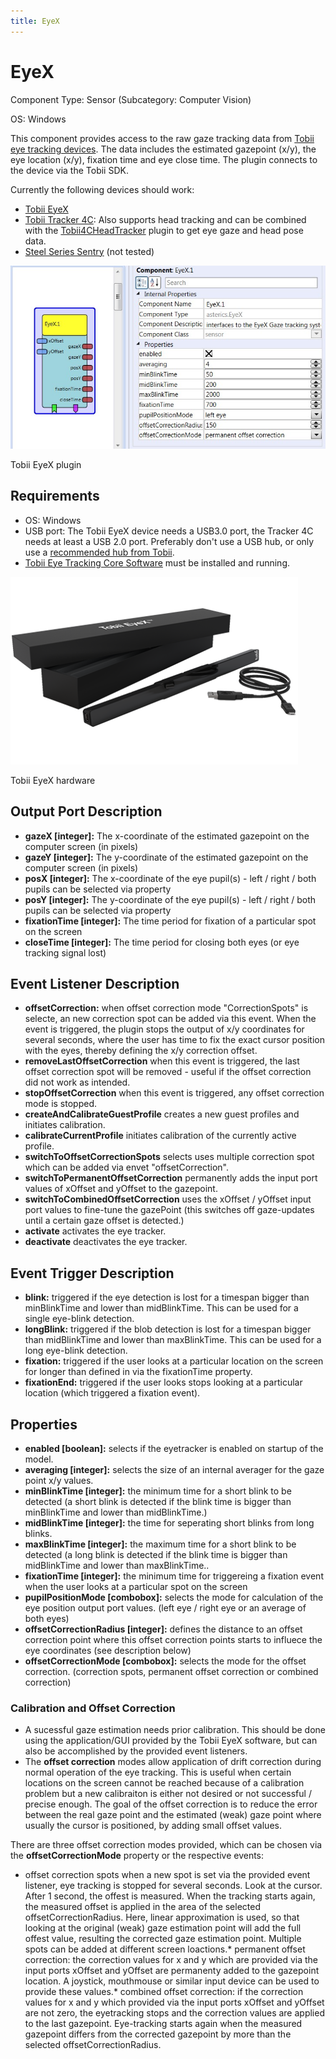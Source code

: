 ```yaml
---
title: EyeX
---
```


# EyeX

Component Type: Sensor (Subcategory: Computer Vision)  
  
OS: Windows

This component provides access to the raw gaze tracking data from [Tobii eye tracking devices][1]. The data includes the estimated gazepoint (x/y), the eye location (x/y), fixation time and eye close time. The plugin connects to the device via the Tobii SDK.

Currently the following devices should work:

*   [Tobii EyeX][2]
*   [Tobii Tracker 4C][3]: Also supports head tracking and can be combined with the [Tobii4CHeadTracker][4] plugin to get eye gaze and head pose data.
*   [Steel Series Sentry][5] (not tested)

![Screenshot: Tobii EyeX plugin](./img/eyex.jpg "Screenshot: Tobii EyeX plugin")

Tobii EyeX plugin

## Requirements

*   OS: Windows
*   USB port: The Tobii EyeX device needs a USB3.0 port, the Tracker 4C needs at least a USB 2.0 port. Preferably don't use a USB hub, or only use a [recommended hub from Tobii][6].
*   [Tobii Eye Tracking Core Software][7] must be installed and running.

![Screenshot: Tobii EyeX hardware](./img/eyex_hw.png "Screenshot: Tobii EyeX hardware")

Tobii EyeX hardware

## Output Port Description

*   **gazeX \[integer\]:** The x-coordinate of the estimated gazepoint on the computer screen (in pixels)
*   **gazeY \[integer\]:** The y-coordinate of the estimated gazepoint on the computer screen (in pixels)
*   **posX \[integer\]:** The x-coordinate of the eye pupil(s) - left / right / both pupils can be selected via property
*   **posY \[integer\]:** The y-coordinate of the eye pupil(s) - left / right / both pupils can be selected via property
*   **fixationTime \[integer\]:** The time period for fixation of a particular spot on the screen
*   **closeTime \[integer\]:** The time period for closing both eyes (or eye tracking signal lost)

## Event Listener Description

*   **offsetCorrection:** when offset correction mode "CorrectionSpots" is selecte, an new correction spot can be added via this event. When the event is triggered, the plugin stops the output of x/y coordinates for several seconds, where the user has time to fix the exact cursor position with the eyes, thereby defining the x/y correction offset.
*   **removeLastOffsetCorrection** when this event is triggered, the last offset correction spot will be removed - useful if the offset correction did not work as intended.
*   **stopOffsetCorrection** when this event is triggered, any offset correction mode is stopped.
*   **createAndCalibrateGuestProfile** creates a new guest profiles and initiates calibration.
*   **calibrateCurrentProfile** initiates calibration of the currently active profile.
*   **switchToOffsetCorrectionSpots** selects uses multiple correction spot which can be added via envet "offsetCorrection".
*   **switchToPermanentOffsetCorrection** permanently adds the input port values of xOffset and yOffset to the gazepoint.
*   **switchToCombinedOffsetCorrection** uses the xOffset / yOffset input port values to fine-tune the gazePoint (this switches off gaze-updates until a certain gaze offset is detected.)
*   **activate** activates the eye tracker.
*   **deactivate** deactivates the eye tracker.

## Event Trigger Description

*   **blink:** triggered if the eye detection is lost for a timespan bigger than minBlinkTime and lower than midBlinkTime. This can be used for a single eye-blink detection.
*   **longBlink:** triggered if the blob detection is lost for a timespan bigger than midBlinkTime and lower than maxBlinkTime. This can be used for a long eye-blink detection.
*   **fixation:** triggered if the user looks at a particular location on the screen for longer than defined in via the fixationTime property.
*   **fixationEnd:** triggered if the user looks stops looking at a particular location (which triggered a fixation event).

## Properties

*   **enabled \[boolean\]:** selects if the eyetracker is enabled on startup of the model.
*   **averaging \[integer\]:** selects the size of an internal averager for the gaze point x/y values.
*   **minBlinkTime \[integer\]:** the minimum time for a short blink to be detected (a short blink is detected if the blink time is bigger than minBlinkTime and lower than midBlinkTime.)
*   **midBlinkTime \[integer\]:** the time for seperating short blinks from long blinks.
*   **maxBlinkTime \[integer\]:** the maximum time for a short blink to be detected (a long blink is detected if the blink time is bigger than midBlinkTime and lower than maxBlinkTime..
*   **fixationTime \[integer\]:** the minimum time for triggereing a fixation event when the user looks at a particular spot on the screen
*   **pupilPositionMode \[combobox\]:** selects the mode for calculation of the eye position output port values. (left eye / right eye or an average of both eyes)
*   **offsetCorrectionRadius \[integer\]:** defines the distance to an offset correction point where this offset correction points starts to influece the eye coordinates (see description below)
*   **offsetCorrectionMode \[combobox\]:** selects the mode for the offset correction. (correction spots, permanent offset correction or combined correction)

### Calibration and Offset Correction

*   A sucessful gaze estimation needs prior calibration. This should be done using the application/GUI provided by the Tobii EyeX software, but can also be accomplished by the provided event listeners.
*   The **offset correction** modes allow application of drift correction during normal operation of the eye tracking. This is useful when certain locations on the screen cannot be reached because of a calibration problem but a new calibraiton is either not desired or not successful / precise enough. The goal of the offset correction is to reduce the error between the real gaze point and the estimated (weak) gaze point where usually the cursor is positioned, by adding small offset values.

There are three offset correction modes provided, which can be chosen via the **offsetCorrectionMode** property or the respective events:

*   offset correction spots
when a new spot is set via the provided event listener, eye tracking is stopped for several seconds. Look at the cursor. After 1 second, the offest is measured. When the tracking starts again, the measured offset is applied in the area of the selected offsetCorrectionRadius. Here, linear approximation is used, so that looking at the original (weak) gaze estimation point will add the full offest value, resulting the corrected gaze estimation point. Multiple spots can be added at different screen loactions.*   permanent offset correction:
the correction values for x and y which are provided via the input ports xOffset and yOffset are permanenty added to the gazepoint location. A joystick, mouthmouse or similar input device can be used to provide these values.*   combined offset correction:
if the correction values for x and y which provided via the input ports xOffset and yOffset are not zero, the eyetracking stops and the correction values are applied to the last gazepoint. Eye-tracking starts again when the measured gazepoint differs from the corrected gazepoint by more than the selected offsetCorrectionRadius.

[1]: https://tobiigaming.com/products/
[2]: https://tobiigaming.com/product/tobii-eyex/
[3]: https://tobiigaming.com/eye-tracker-4c/
[4]: http://asterics.github.io/AsTeRICS/AsTeRICS-Help/master/Plugins/sensors/Tobii4CHeadTracker.htm
[5]: https://de.steelseries.com/gaming-controllers/sentry
[6]: https://help.tobii.com/hc/en-us/articles/212907389-Recommended-USB-2-0-hubs
[7]: https://tobiigaming.com/getstarted/